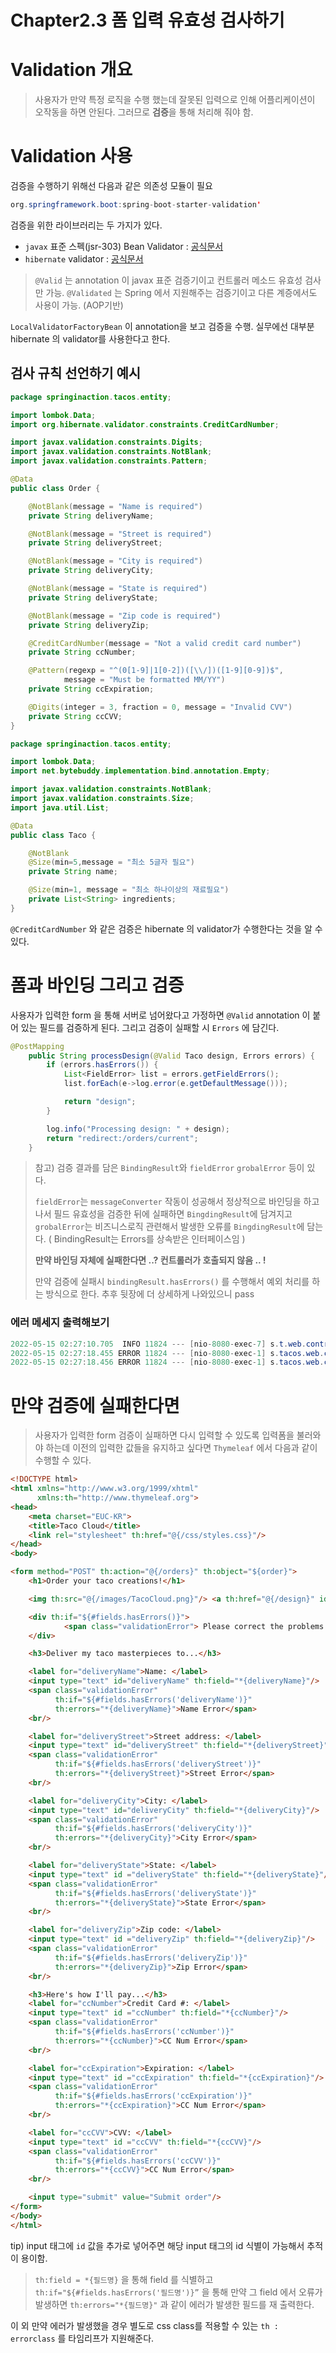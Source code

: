
# Chapter2.3 폼 입력 유효성 검사하기

# Validation 개요



> 사용자가 만약 특정 로직을 수행 했는데 잘못된 입력으로 인해 어플리케이션이 오작동을 하면 안된다. 그러므로 **검증**을 통해 처리해 줘야 함.
> 

# Validation 사용



검증을 수행하기 위해선 다음과 같은 의존성 모듈이 필요

```java
org.springframework.boot:spring-boot-starter-validation'
```

검증을 위한 라이브러리는 두 가지가 있다.

- `javax` 표준 스펙(jsr-303) Bean Validator : [공식문서](https://javaee.github.io/javaee-spec/javadocs/javax/validation/constraints/package-summary.html)
- `hibernate` validator : [공식문서](https://docs.jboss.org/hibernate/validator/6.2/reference/en-US/html_single/#section-builtin-constraints)

> `@Valid` 는 annotation 이 javax 표준 검증기이고 컨트롤러 메소드 유효성 검사만 가능.
`@Validated` 는 Spring 에서 지원해주는 검증기이고 다른 계증에서도 사용이 가능. (AOP기반)

`LocalValidatorFactoryBean` 이 annotation을 보고 검증을 수행.
실무에선 대부분 hibernate 의 validator를 사용한다고 한다.
> 

## 검사 규칙 선언하기 예시

```java
package springinaction.tacos.entity;

import lombok.Data;
import org.hibernate.validator.constraints.CreditCardNumber;

import javax.validation.constraints.Digits;
import javax.validation.constraints.NotBlank;
import javax.validation.constraints.Pattern;

@Data
public class Order {

    @NotBlank(message = "Name is required")
    private String deliveryName;

    @NotBlank(message = "Street is required")
    private String deliveryStreet;

    @NotBlank(message = "City is required")
    private String deliveryCity;

    @NotBlank(message = "State is required")
    private String deliveryState;

    @NotBlank(message = "Zip code is required")
    private String deliveryZip;

    @CreditCardNumber(message = "Not a valid credit card number")
    private String ccNumber;

    @Pattern(regexp = "^(0[1-9]|1[0-2])([\\/])([1-9][0-9])$",
            message = "Must be formatted MM/YY")
    private String ccExpiration;

    @Digits(integer = 3, fraction = 0, message = "Invalid CVV")
    private String ccCVV;
}
```

```java
package springinaction.tacos.entity;

import lombok.Data;
import net.bytebuddy.implementation.bind.annotation.Empty;

import javax.validation.constraints.NotBlank;
import javax.validation.constraints.Size;
import java.util.List;

@Data
public class Taco {

    @NotBlank
    @Size(min=5,message = "최소 5글자 필요")
    private String name;

    @Size(min=1, message = "최소 하나이상의 재료필요")
    private List<String> ingredients;
}
```

`@CreditCardNumber` 와 같은 검증은 hibernate 의 validator가 수행한다는 것을 알 수 있다.

# 폼과 바인딩 그리고 검증


사용자가 입력한 form 을 통해 서버로 넘어왔다고 가정하면 `@Valid` annotation 이 붙어 있는 필드를 검증하게 된다. 그리고 검증이 실패할 시 `Errors` 에 담긴다.

```java
@PostMapping
    public String processDesign(@Valid Taco design, Errors errors) {
        if (errors.hasErrors()) {
            List<FieldError> list = errors.getFieldErrors();
            list.forEach(e->log.error(e.getDefaultMessage()));

            return "design";
        }

        log.info("Processing design: " + design);
        return "redirect:/orders/current";
    }
```

> 참고) 검증 결과를 담은 `BindingResult`와 `fieldError` `grobalError` 등이 있다.
>
>`fieldError`는 `messageConverter` 작동이 성공해서 정상적으로 바인딩을 하고 나서 필드 유효성을 검증한 뒤에 실패하면 `BingdingResult`에 담겨지고
`grobalError`는 비즈니스로직 관련해서 발생한 오류를 `BingdingResult`에 담는다.
( BindingResult는 Errors를 상속받은 인터페이스임 )
>
>**만약 바인딩 자체에 실패한다면 ..? 컨트롤러가 호출되지 않음 .. !**
>
>만약 검증에 실패시 `bindingResult.hasErrors()` 를 수행해서 예외 처리를 하는 방식으로 한다.
추후 뒷장에 더 상세하게 나와있으니 pass
> 

### 에러 메세지 출력해보기

```java
2022-05-15 02:27:10.705  INFO 11824 --- [nio-8080-exec-7] s.t.web.controller.DesignTacoController  : Processing design: Taco(name=12345, ingredients=[FLTO, GRBF, CHED, TMTO, SLSA])
2022-05-15 02:27:18.455 ERROR 11824 --- [nio-8080-exec-1] s.tacos.web.controller.OrderController   : Must be formatted MM/YY
2022-05-15 02:27:18.456 ERROR 11824 --- [nio-8080-exec-1] s.tacos.web.controller.OrderController   : Not a valid credit card number
```

# 만약 검증에 실패한다면



> 사용자가 입력한 form 검증이 실패하면 다시 입력할 수 있도록 입력폼을 불러와야 하는데 이전의 입력한 값들을 유지하고 싶다면 `Thymeleaf` 에서 다음과 같이 수행할 수 있다.
> 

```html
<!DOCTYPE html>
<html xmlns="http://www.w3.org/1999/xhtml"
      xmlns:th="http://www.thymeleaf.org">
<head>
    <meta charset="EUC-KR">
    <title>Taco Cloud</title>
    <link rel="stylesheet" th:href="@{/css/styles.css}"/>
</head>
<body>

<form method="POST" th:action="@{/orders}" th:object="${order}">
    <h1>Order your taco creations!</h1>

    <img th:src="@{/images/TacoCloud.png}"/> <a th:href="@{/design}" id="another">Design another taco</a><br/>

    <div th:if="${#fields.hasErrors()}">
			<span class="validationError"> Please correct the problems below and resubmit. </span>
    </div>

    <h3>Deliver my taco masterpieces to...</h3>

    <label for="deliveryName">Name: </label>
    <input type="text" id="deliveryName" th:field="*{deliveryName}"/>
    <span class="validationError"
          th:if="${#fields.hasErrors('deliveryName')}"
          th:errors="*{deliveryName}">Name Error</span>
    <br/>

    <label for="deliveryStreet">Street address: </label>
    <input type="text" id="deliveryStreet" th:field="*{deliveryStreet}"/>
    <span class="validationError"
          th:if="${#fields.hasErrors('deliveryStreet')}"
          th:errors="*{deliveryStreet}">Street Error</span>
    <br/>

    <label for="deliveryCity">City: </label>
    <input type="text" id="deliveryCity" th:field="*{deliveryCity}"/>
    <span class="validationError"
          th:if="${#fields.hasErrors('deliveryCity')}"
          th:errors="*{deliveryCity}">City Error</span>
    <br/>

    <label for="deliveryState">State: </label>
    <input type="text" id ="deliveryState" th:field="*{deliveryState}"/>
    <span class="validationError"
          th:if="${#fields.hasErrors('deliveryState')}"
          th:errors="*{deliveryState}">State Error</span>
    <br/>

    <label for="deliveryZip">Zip code: </label>
    <input type="text" id ="deliveryZip" th:field="*{deliveryZip}"/>
    <span class="validationError"
          th:if="${#fields.hasErrors('deliveryZip')}"
          th:errors="*{deliveryZip}">Zip Error</span>
    <br/>

    <h3>Here's how I'll pay...</h3>
    <label for="ccNumber">Credit Card #: </label>
    <input type="text" id ="ccNumber" th:field="*{ccNumber}"/>
    <span class="validationError"
          th:if="${#fields.hasErrors('ccNumber')}"
          th:errors="*{ccNumber}">CC Num Error</span>
    <br/>

    <label for="ccExpiration">Expiration: </label>
    <input type="text" id ="ccExpiration" th:field="*{ccExpiration}"/>
    <span class="validationError"
          th:if="${#fields.hasErrors('ccExpiration')}"
          th:errors="*{ccExpiration}">CC Num Error</span>
    <br/>

    <label for="ccCVV">CVV: </label>
    <input type="text" id ="ccCVV" th:field="*{ccCVV}"/>
    <span class="validationError"
          th:if="${#fields.hasErrors('ccCVV')}"
          th:errors="*{ccCVV}">CC Num Error</span>
    <br/>

    <input type="submit" value="Submit order"/>
</form>
</body>
</html>
```

tip) input 태그에 `id` 값을 추가로 넣어주면 해당 input 태그의 id 식별이 가능해서 추적이 용이함.

> `th:field = *{필드명}` 을 통해 field 를 식별하고 
`th:if="${#fields.hasErrors('필드명')}”` 을 통해 만약 그 field 에서 오류가 발생하면 
`th:errors="*{필드명}"` 과 같이 에러가 발생한 필드를 재 출력한다.

이 외 만약 에러가 발생했을 경우 별도로 css class를 적용할 수 있는 
`th : errorclass` 를 타임리프가 지원해준다.
>